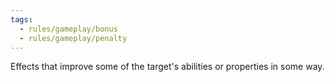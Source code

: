 ```yaml
---
tags:
  - rules/gameplay/bonus
  - rules/gameplay/penalty
---
```

Effects that improve some of the target's abilities or properties in some way.